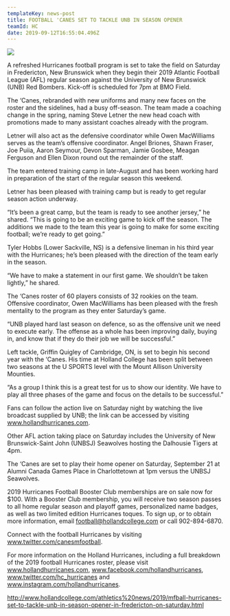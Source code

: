 ```yaml
---
templateKey: news-post
title: FOOTBALL 'CANES SET TO TACKLE UNB IN SEASON OPENER
teamId: HC
date: 2019-09-12T16:55:04.496Z
---
```

![](/img/hurricane.jpg)

A refreshed Hurricanes football program is set to take the field on Saturday in Fredericton, New Brunswick when they begin their 2019 Atlantic Football League (AFL) regular season against the University of New Brunswick (UNB) Red Bombers.  Kick-off is scheduled for 7pm at BMO Field.



The ‘Canes, rebranded with new uniforms and many new faces on the roster and the sidelines, had a busy off-season.  The team made a coaching change in the spring, naming Steve Letner the new head coach with promotions made to many assistant coaches already with the program.



Letner will also act as the defensive coordinator while Owen MacWilliams serves as the team’s offensive coordinator.  Angel Briones, Shawn Fraser, Joe Puiia, Aaron Seymour, Devon Sparman, Jamie Gosbee, Meagan Ferguson and Ellen Dixon round out the remainder of the staff.



The team entered training camp in late-August and has been working hard in preparation of the start of the regular season this weekend.



Letner has been pleased with training camp but is ready to get regular season action underway.



“It’s been a great camp, but the team is ready to see another jersey,” he shared.  “This is going to be an exciting game to kick off the season.  The additions we made to the team this year is going to make for some exciting football; we’re ready to get going.”



Tyler Hobbs (Lower Sackville, NS) is a defensive lineman in his third year with the Hurricanes; he’s been pleased with the direction of the team early in the season.



“We have to make a statement in our first game.  We shouldn’t be taken lightly,” he shared.



The ‘Canes roster of 60 players consists of 32 rookies on the team.  Offensive coordinator, Owen MacWilliams has been pleased with the fresh mentality to the program as they enter Saturday’s game.



“UNB played hard last season on defence, so as the offensive unit we need to execute early.  The offense as a whole has been improving daily, buying in, and know that if they do their job we will be successful.”



Left tackle, Griffin Quigley of Cambridge, ON, is set to begin his second year with the ‘Canes.  His time at Holland College has been split between two seasons at the U SPORTS level with the Mount Allison University Mounties.



“As a group I think this is a great test for us to show our identity.  We have to play all three phases of the game and focus on the details to be successful.”



Fans can follow the action live on Saturday night by watching the live broadcast supplied by UNB; the link can be accessed by visiting www.hollandhurricanes.com.



Other AFL action taking place on Saturday includes the University of New Brunswick-Saint John (UNBSJ) Seawolves hosting the Dalhousie Tigers at 4pm.



The ‘Canes are set to play their home opener on Saturday, September 21 at Alumni Canada Games Place in Charlottetown at 1pm versus the UNBSJ Seawolves.



2019 Hurricanes Football Booster Club memberships are on sale now for $100.  With a Booster Club membership, you will receive two season passes to all home regular season and playoff games, personalized name badges, as well as two limited edition Hurricanes toques.  To sign up, or to obtain more information, email football@hollandcollege.com or call 902-894-6870.



Connect with the football Hurricanes by visiting www.twitter.com/canesmfootball.



For more information on the Holland Hurricanes, including a full breakdown of the 2019 football Hurricanes roster, please visit www.hollandhurricanes.com, www.facebook.com/hollandhurricanes, www.twitter.com/hc_hurricanes and www.instagram.com/hollandhurricanes.



http://www.hollandcollege.com/athletics%20news/2019/mfball-hurricanes-set-to-tackle-unb-in-season-opener-in-fredericton-on-saturday.html
